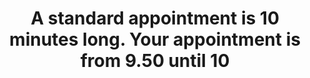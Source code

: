 ---
area: Communication Skills, calgary-cambridge-model
category: 11 - Calgary Cambridge Workshop
title: A standard appointment is 10 minutes long. Your appointment is from 9.50 until 10
description: A standard appointment is 10 minutes long. Your appointment is from 9.50 until 10
audio: /assets/audio/11 - Calgary Cambridge Workshop - A standard appointment is 10 minutes long. Your appointment is from 9.50 until 10. Malcolm Thomas part 1 - MQ.mp3
article: 
www: 
keywords: Calgary, Cambridge, Model
youtube: 
soundcloud: 
---